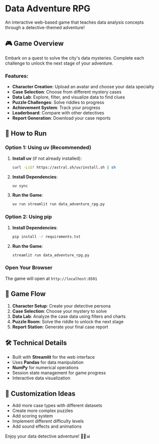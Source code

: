 # Data Adventure RPG

An interactive web-based game that teaches data analysis concepts through a detective-themed adventure!

## 🎮 Game Overview

Embark on a quest to solve the city's data mysteries. Complete each challenge to unlock the next stage of your adventure.

### Features:
- **Character Creation**: Upload an avatar and choose your data specialty
- **Case Selection**: Choose from different mystery cases
- **Data Lab**: Explore, filter, and visualize data to find clues
- **Puzzle Challenges**: Solve riddles to progress
- **Achievement System**: Track your progress
- **Leaderboard**: Compare with other detectives
- **Report Generation**: Download your case reports

## 🚀 How to Run

### Option 1: Using uv (Recommended)
1. **Install uv** (if not already installed):
   ```bash
   curl -LsSf https://astral.sh/uv/install.sh | sh
   ```

2. **Install Dependencies**:
   ```bash
   uv sync
   ```

3. **Run the Game**:
   ```bash
   uv run streamlit run data_adventure_rpg.py
   ```

### Option 2: Using pip
1. **Install Dependencies**:
   ```bash
   pip install -r requirements.txt
   ```

2. **Run the Game**:
   ```bash
   streamlit run data_adventure_rpg.py
   ```

### Open Your Browser
The game will open at `http://localhost:8501`

## 🎯 Game Flow

1. **Character Setup**: Create your detective persona
2. **Case Selection**: Choose your mystery to solve
3. **Data Lab**: Analyze the case data using filters and charts
4. **Puzzle Room**: Solve the riddle to unlock the next stage
5. **Report Station**: Generate your final case report

## 🛠️ Technical Details

- Built with **Streamlit** for the web interface
- Uses **Pandas** for data manipulation
- **NumPy** for numerical operations
- Session state management for game progress
- Interactive data visualization

## 🎨 Customization Ideas

- Add more case types with different datasets
- Create more complex puzzles
- Add scoring system
- Implement different difficulty levels
- Add sound effects and animations

Enjoy your data detective adventure! 🕵️‍♂️📊 